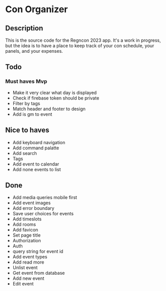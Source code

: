 # Con Organizer

## Description

This is the source code for the Regncon 2023 app. It's a work in progress, but the idea is to have a place to keep track of your con schedule, your panels, and your expenses.

## Todo

### Must haves Mvp
* Make it very clear what day is displayed
* Check if firebase token should be private
* Filter by tags
* Match header and footer to design
* Add is gm to event

## Nice to haves
* Add keyboard navigation
* Add command palatte
* Add search
* Tags
* Add event to calendar
* Add none events to list

## Done
* Add media queries mobile first
* Add event images
* Add error boundary
* Save user choices for events
* Add timeslots
* Add rooms
* Add favicon
* Set page title
* Authorization
* Auth
* query string for event id
* Add event types
* Add read more
* Unlist event
* Get event from database
* Add new event
* Edit event

